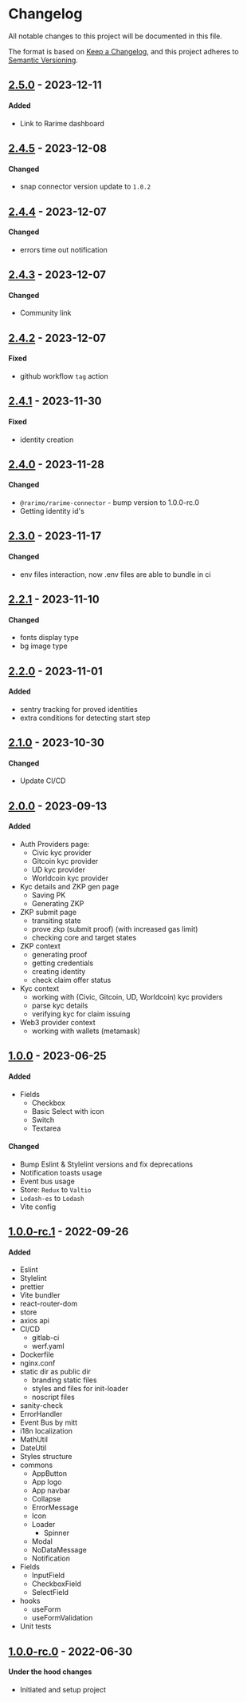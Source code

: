 # Changelog
All notable changes to this project will be documented in this file.

The format is based on [Keep a Changelog](https://keepachangelog.com/en/1.0.0/),
and this project adheres to [Semantic Versioning](https://semver.org/spec/v2.0.0.html).

## [2.5.0] - 2023-12-11
#### Added
- Link to Rarime dashboard

## [2.4.5] - 2023-12-08
#### Changed
- snap connector version update to `1.0.2`

## [2.4.4] - 2023-12-07
#### Changed
- errors time out notification

## [2.4.3] - 2023-12-07
#### Changed
- Community link

## [2.4.2] - 2023-12-07
#### Fixed
- github workflow `tag` action

## [2.4.1] - 2023-11-30
#### Fixed
- identity creation

## [2.4.0] - 2023-11-28
#### Changed
- `@rarimo/rarime-connector` - bump version to 1.0.0-rc.0
- Getting identity id's

## [2.3.0] - 2023-11-17
#### Changed
- env files interaction, now .env files are able to bundle in ci

## [2.2.1] - 2023-11-10
#### Changed
- fonts display type
- bg image type

## [2.2.0] - 2023-11-01
#### Added
- sentry tracking for proved identities
- extra conditions for detecting start step

## [2.1.0] - 2023-10-30
#### Changed
- Update CI/CD

## [2.0.0] - 2023-09-13
#### Added
- Auth Providers page:
  - Civic kyc provider
  - Gitcoin kyc provider
  - UD kyc provider
  - Worldcoin kyc provider
- Kyc details and ZKP gen page
  - Saving PK
  - Generating ZKP
- ZKP submit page
  - transiting state
  - prove zkp (submit proof) (with increased gas limit)
  - checking core and target states
- ZKP context
  - generating proof
  - getting credentials
  - creating identity
  - check claim offer status
- Kyc context
  - working with (Civic, Gitcoin, UD, Worldcoin) kyc providers
  - parse kyc details
  - verifying kyc for claim issuing
- Web3 provider context
  - working with wallets (metamask)

## [1.0.0] - 2023-06-25
#### Added
- Fields
  - Checkbox
  - Basic Select with icon
  - Switch
  - Textarea

#### Changed
- Bump Eslint & Stylelint versions and fix deprecations
- Notification toasts usage
- Event bus usage
- Store: `Redux` to `Valtio`
- `Lodash-es` to `Lodash`
- Vite config

## [1.0.0-rc.1] - 2022-09-26
#### Added
- Eslint
- Stylelint
- prettier
- Vite bundler
- react-router-dom
- store
- axios api
- CI/CD
  - gitlab-ci
  - werf.yaml
- Dockerfile
- nginx.conf
- static dir as public dir
  - branding static files
  - styles and files for init-loader
  - noscript files
- sanity-check
- ErrorHandler
- Event Bus by mitt
- i18n localization
- MathUtil
- DateUtil
- Styles structure
- commons
  - AppButton
  - App logo
  - App navbar
  - Collapse
  - ErrorMessage
  - Icon
  - Loader
    - Spinner
  - Modal
  - NoDataMessage
  - Notification
- Fields
  - InputField
  - CheckboxField
  - SelectField
- hooks
  - useForm
  - useFormValidation
- Unit tests

## [1.0.0-rc.0] - 2022-06-30
#### Under the hood changes
- Initiated and setup project

[Unreleased]: https://gitlab.com/distributed_lab/frontend/react-template/compare/2.5.0...main
[2.5.0]: https://gitlab.com/distributed_lab/frontend/react-template/compare/2.4.5...2.5.0
[2.4.5]: https://gitlab.com/distributed_lab/frontend/react-template/compare/2.4.4...2.4.5
[2.4.4]: https://gitlab.com/distributed_lab/frontend/react-template/compare/2.4.3...2.4.4
[2.4.3]: https://gitlab.com/distributed_lab/frontend/react-template/compare/2.4.2...2.4.3
[2.4.2]: https://gitlab.com/distributed_lab/frontend/react-template/compare/2.4.1...2.4.2
[2.4.1]: https://gitlab.com/distributed_lab/frontend/react-template/compare/2.4.0...2.4.1
[2.4.0]: https://gitlab.com/distributed_lab/frontend/react-template/compare/2.3.0...2.4.0
[2.3.0]: https://gitlab.com/distributed_lab/frontend/react-template/compare/2.2.1...2.3.0
[2.2.1]: https://gitlab.com/distributed_lab/frontend/react-template/compare/2.2.0...2.2.1
[2.2.0]: https://gitlab.com/distributed_lab/frontend/react-template/compare/2.1.0...2.2.0
[2.1.0]: https://gitlab.com/distributed_lab/frontend/react-template/compare/2.0.0...2.1.0
[2.0.0]: https://gitlab.com/distributed_lab/frontend/react-template/compare/1.0.0...2.0.0
[1.0.0]: https://gitlab.com/distributed_lab/frontend/react-template/compare/1.0.0-rc.1...1.0.0
[1.0.0-rc.1]: https://gitlab.com/distributed_lab/frontend/react-template/compare/1.0.0-rc.0...1.0.0-rc.1
[1.0.0-rc.0]: https://gitlab.com/distributed_lab/frontend/react-template/tags/1.0.0-rc.0
